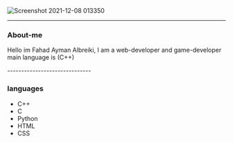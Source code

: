 ![Screenshot 2021-12-08 013350](https://user-images.githubusercontent.com/79613566/145109583-f48446c6-2bc4-466d-848b-10900fbbe4e0.png)

------------------------------
<h3>About-me</h3>
<p> Hello im Fahad Ayman Albreiki, I am a web-developer and game-developer main language is (C++) </p>
------------------------------
<h3>languages</h3>
<ul>
  <li>C++</li>
  <li>C</li>
  <li>Python</li>
  <li>HTML</li>
  <li>CSS</li>
